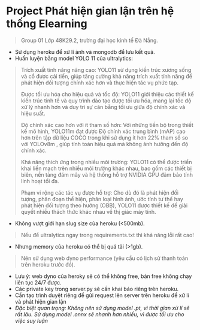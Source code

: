 # Project Phát hiện gian lận trên hệ thống Elearning
> Group 01
> Lớp 48K29.2, trường đại học kinh tế Đà Nẵng.
- Sử dụng heroku để xử lí ảnh và mongodb để lưu kết quả.
- Huấn luyện bằng model YOLO 11 của ultralytics:
> Trích xuất tính năng nâng cao: YOLO11 sử dụng kiến trúc xương sống và cổ được cải tiến, giúp tăng cường khả năng trích xuất tính năng để phát hiện đối tượng chính xác hơn và thực hiện tác vụ phức tạp.
> 
> Được tối ưu hóa cho hiệu quả và tốc độ: YOLO11 giới thiệu các thiết kế kiến trúc tinh tế và quy trình đào tạo được tối ưu hóa, mang lại tốc độ xử lý nhanh hơn và duy trì sự cân bằng tối ưu giữa độ chính xác và hiệu suất.
> 
> Độ chính xác cao hơn với ít tham số hơn: Với những tiến bộ trong thiết kế mô hình, YOLO11m đạt được Độ chính xác trung bình (mAP) cao hơn trên tập dữ liệu COCO trong khi sử dụng ít hơn 22% tham số so với YOLOv8m , giúp tính toán hiệu quả mà không ảnh hưởng đến độ chính xác.
> 
> Khả năng thích ứng trong nhiều môi trường: YOLO11 có thể được triển khai liền mạch trên nhiều môi trường khác nhau, bao gồm các thiết bị biên, nền tảng đám mây và hệ thống hỗ trợ NVIDIA GPU đảm bảo tính linh hoạt tối đa.
> 
> Phạm vi rộng các tác vụ được hỗ trợ: Cho dù đó là phát hiện đối tượng, phân đoạn thể hiện, phân loại hình ảnh, ước tính tư thế hay phát hiện đối tượng theo hướng (OBB), YOLO11 được thiết kế để giải quyết nhiều thách thức khác nhau về thị giác máy tính.
- Không vượt giới hạn slug size của heroku (<500mb).
> Nếu để ultralytics ngay trong requirements.txt thì khả năng lỗi rất cao!
- Nhưng memory của heroku có thể bị quá tải (>1gb).
> Nên sử dụng web dyno performance (yêu cầu có lịch sử thanh toán trên heroku trước đó).
- Lưu ý: web dyno của heroky sẽ có thể không free, bản free không chạy liên tục 24/7 được.
- Các private key trong server.py sẽ cần khai báo riêng trên heroku.
- Cần tạo trình duyệt riêng để gửi request lên server trên heroku để xử lí và phát hiện gian lận
- *Đặc biệt quan trọng: Không nên sử dụng model .pt, vì thời gian xử lí sẽ rất lâu. Sử dụng model .onnx sẽ nhanh hơn nhiều, vì được tối ưu cho việc suy luận*

